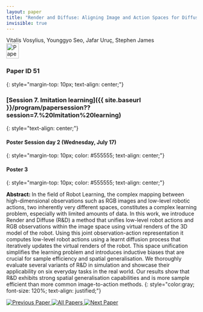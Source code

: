 ```yaml
---
layout: paper
title: "Render and Diffuse: Aligning Image and Action Spaces for Diffusion-based Behaviour Cloning"
invisible: true
---
```

<div class="paper-authors">
<div class="paper-author-box">
    <div class="paper-author-name">Vitalis Vosylius, Younggyo Seo, Jafar Uruç, Stephen James</div>
    <div class="paper-author-uni"></div>
</div>

</div><div class="paper-pdf">
                <div> <a href="https://enriquecoronadozu.github.io/rssproceedings2024/rss20/p051.pdf"><img src="{{ site.baseurl }}/images/paper_link.png" alt="Paper Website" width = "33"  height = "40"/></a> </div>
                </div>

### Paper ID 51
{: style="margin-top: 10px; text-align: center;"}

### [Session 7. Imitation learning]({{ site.baseurl }}/program/papersession??session=7.%20Imitation%20learning)
{: style="text-align: center;"}

#### Poster Session day 2 (Wednesday, July 17)
{: style="margin-top: 10px; color: #555555; text-align: center;"}

#### Poster 3
{: style="margin-top: 10px; color: #555555; text-align: center;"}

<b style="color: black;">Abstract: </b>In the field of Robot Learning, the complex mapping between high-dimensional observations such as RGB images and low-level robotic actions, two inherently very different spaces, constitutes a complex learning problem, especially with limited amounts of data. In this work, we introduce Render and Diffuse (R&D) a method that unifies low-level robot actions and RGB observations within the image space using virtual renders of the 3D model of the robot. Using this joint observation-action representation it computes low-level robot actions using a learnt diffusion process that iteratively updates the virtual renders of the robot. This space unification simplifies the learning problem and introduces inductive biases that are crucial for sample efficiency and spatial generalisation. We thoroughly evaluate several variants of R&D in simulation and showcase their applicability on six everyday tasks in the real world. Our results show that R&D exhibits strong spatial generalisation capabilities and is more sample efficient than more common image-to-action methods.
{: style="color:gray; font-size: 120%; text-align: justified;"}


<div class="paper-menu">
<a href="{{ site.baseurl }}/program/papers/050/"> <img src="{{ site.baseurl }}/images/previous_paper_icon.png" alt="Previous Paper" title="Previous Paper"/> </a>
<a href="{{ site.baseurl }}/program/papers"><img src="{{ site.baseurl }}/images/overview_icon.png" alt="All Papers" title="All Papers"/> </a>
<a href="{{ site.baseurl }}/program/papers/052/"> <img src="{{ site.baseurl }}/images/next_paper_icon.png" alt="Next Paper" title="Next Paper"/> </a>

</div>
